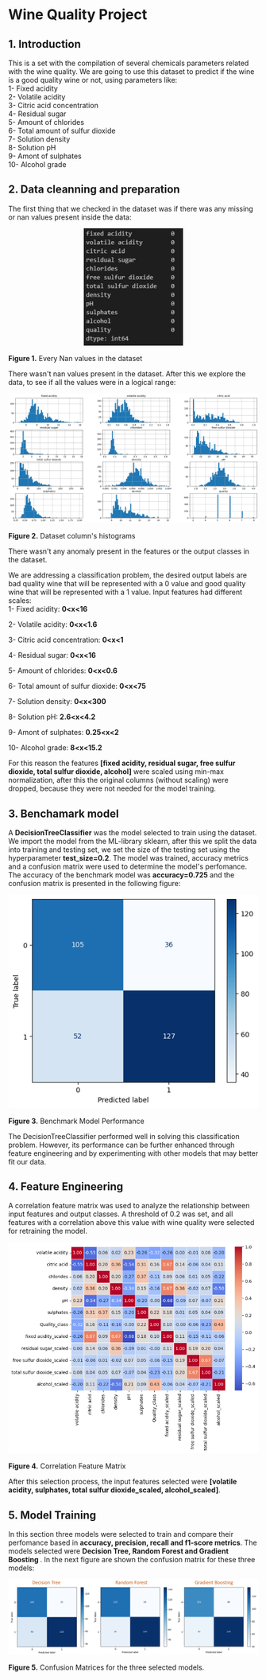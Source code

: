 # Wine Quality Project

## 1. Introduction

This is a set with the compilation of several chemicals parameters related with the wine quality. We are going to use this dataset to predict if the wine is a good quality wine or not, using parameters like:<br/>
1- Fixed acidity<br/>
2- Volatile acidity<br/>
3- Citric acid concentration<br/>
4- Residual sugar<br/>
5- Amount of chlorides<br/>
6- Total amount of sulfur dioxide<br/>
7- Solution density<br/>
8- Solution pH<br/>
9- Amont of sulphates<br/>
10- Alcohol grade<br/>

## 2. Data cleanning and preparation 

The first thing that we checked in the dataset was if there was any missing or nan values present inside the data:<br/>

<div align="center">
  <img src="Images/is_nan.png" alt="Screenshot" width="200">
</div>
<p><strong>Figure 1.</strong> Every Nan values in the dataset

There wasn't nan values present in the dataset. After this we explore the data, to see if all the values were in a logical range:

<div align="center">
  <img src="Images/data_exploration.png" alt="Screenshot1">
</div>
<p><strong>Figure 2.</strong> Dataset column's histograms

There wasn't any anomaly present in the features or the output classes in the dataset.<br/>

We are addressing a classification problem, the desired output labels are bad quality wine that will be represented with a 0 value and good quality wine 
that will be represented with a 1 value. Input features had different scales:<br/>
1- Fixed acidity: <strong> 0<x<16 </strong></p>
2- Volatile acidity: <strong> 0<x<1.6 </strong></p>
3- Citric acid concentration: <strong> 0<x<1 </strong></p> 
4- Residual sugar: <strong> 0<x<16 </strong></p>
5- Amount of chlorides: <strong> 0<x<0.6 </strong></p>
6- Total amount of sulfur dioxide: <strong> 0<x<75 </strong></p>
7- Solution density: <strong> 0<x<300 </strong></p>
8- Solution pH: <strong> 2.6<x<4.2 </strong></p>
9- Amont of sulphates: <strong> 0.25<x<2 </strong></p>
10- Alcohol grade: <strong> 8<x<15.2 </strong></p>

For this reason the features  <strong>[fixed acidity, residual sugar, free sulfur dioxide, total sulfur dioxide, alcohol]</strong> were scaled using min-max normalization, after this the original columns (without scaling) were dropped, because they were not needed for the model training.

## 3. Benchamark model

A <strong>DecisionTreeClassifier</strong> was the model selected to train using the dataset. We import the model from the ML-library sklearn, after this we split the data into training and testing set, we set the size of the testing set using the hyperparameter <strong>test_size=0.2</strong>. The model was trained, accuracy metrics and a confusion matrix were used to determine the model's perfomance. The accuracy of the benchmark model was <strong>accuracy=0.725</strong> and the confusion matrix is presented in the following figure:

<div align="center">
  <img src="Images/benchmark_performance.png" alt="Screenshot2">
</div>
<p><strong>Figure 3.</strong> Benchmark Model Performance

The DecisionTreeClassifier performed well in solving this classification problem. However, its performance can be further enhanced through feature engineering and by experimenting with other models that may better fit our data. 

## 4. Feature Engineering

A correlation feature matrix was used to analyze the relationship between input features and output classes. A threshold of 0.2 was set, and all features with a correlation above this value with wine quality were selected for retraining the model. 

<div align="center">
  <img src="Images/features_selection.png" alt="Screenshot3">
</div>
<p><strong>Figure 4.</strong> Correlation Feature Matrix 

After this selection process, the input features selected were <strong>[volatile acidity, sulphates, total sulfur dioxide_scaled, alcohol_scaled]</strong>.

## 5. Model Training 

In this section three models were selected to train and compare their perfomance based in <strong>accuracy, precision, recall and f1-score metrics</strong>. The models selected were <strong> Decision Tree, Random Forest and Gradient Boosting </strong>. In the next figure are shown the confusion matrix for these three models:

<div align="center">
  <img src="Images/3_models.png" alt="Screenshot4" width="600">
</div>
<p><strong>Figure 5.</strong> Confusion Matrices for the three selected models. 